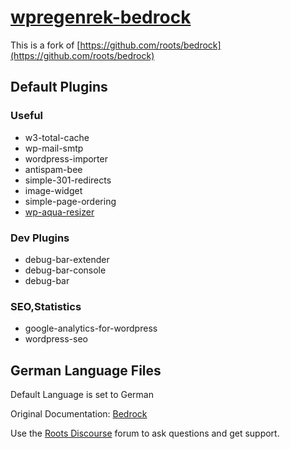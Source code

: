 # [wpregenrek-bedrock](https://github.com/regenrek/wpregenrek-bedrock)

This is a fork of [https://github.com/roots/bedrock](https://github.com/roots/bedrock)


## Default Plugins

### Useful

* w3-total-cache
* wp-mail-smtp
* wordpress-importer
* antispam-bee
* simple-301-redirects
* image-widget
* simple-page-ordering
* [wp-aqua-resizer](https://github.com/regenrek/WP-Aqua-Resizer.git)

### Dev Plugins

* debug-bar-extender
* debug-bar-console
* debug-bar

### SEO,Statistics

* google-analytics-for-wordpress
* wordpress-seo


## German Language Files

Default Language is set to German


Original Documentation: [Bedrock](http://roots.io/wordpress-stack/)

Use the [Roots Discourse](http://discourse.roots.io/) forum to ask questions and get support.
